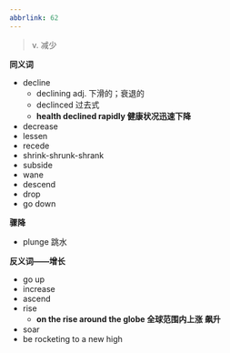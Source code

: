 ```yaml
---
abbrlink: 62
---
```

> v. 减少

**同义词**
- decline
	- declining adj. 下滑的；衰退的
	- declinced 过去式
	- **health declined rapidly 健康状况迅速下降**
- decrease
- lessen
- recede
- shrink-shrunk-shrank
- subside
- wane
- descend
- drop
- go down

**骤降**
- plunge 跳水

**反义词——增长**
- go up  
- increase
- ascend
- rise
	- **on the rise around the globe 全球范围内上涨**
**飙升**
- soar
- be rocketing to a new high
